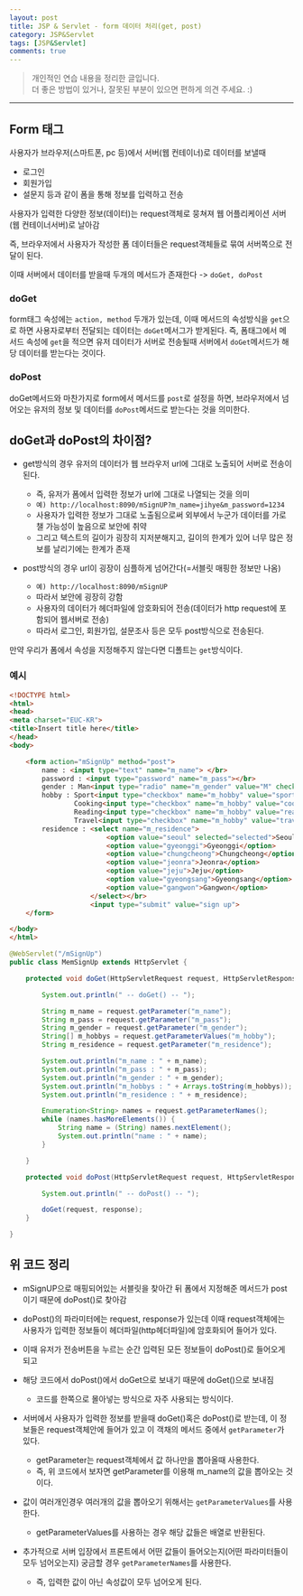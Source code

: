 ```yaml
---
layout: post
title: JSP & Servlet - form 데이터 처리(get, post)
category: JSP&Servlet
tags: [JSP&Servlet]
comments: true
---
```


> 개인적인 연습 내용을 정리한 글입니다.      
> 더 좋은 방법이 있거나, 잘못된 부분이 있으면 편하게 의견 주세요. :)

<hr>

## Form 태그

사용자가 브라우저(스마트폰, pc 등)에서 서버(웹 컨테이너)로 데이터를 보낼때
- 로그인
- 회원가입
- 설문지 등과 같이 폼을 통해 정보를 입력하고 전송

사용자가 입력한 다양한 정보(데이터)는 request객체로 뭉쳐져 웹 어플리케이션 서버(웹 컨테이너서버)로 날아감

즉, 브라우저에서 사용자가 작성한 폼 데이터들은 request객체들로 묶여 서버쪽으로 전달이 된다.

이때 서버에서 데이터를 받을때 두개의 메서드가 존재한다 -> `doGet, doPost`

### doGet

form태그 속성에는 `action, method` 두개가 있는데, 이때 메서드의 속성방식을 `get`으로 하면 사용자로부터 전달되는 데이터는 `doGet`메서그가 받게된다. 즉, 폼태그에서 메서드 속성에 `get`을 적으면 유저 데이터가 서버로 전송될때 서버에서 `doGet`메서드가 해당 데이터를 받는다는 것이다.

### doPost

doGet메서드와 마찬가지로 form에서 메서드를 `post`로 설정을 하면, 브라우저에서 넘어오는 유저의 정보 및 데이터를 `doPost`메서드로 받는다는 것을 의미한다.


## doGet과 doPost의 차이점?

- get방식의 경우 유저의 데이터가 웹 브라우저 url에 그대로 노출되어 서버로 전송이 된다.
  - 즉, 유저가 폼에서 입력한 정보가 url에 그대로 나열되는 것을 의미
  - `예) http://localhost:8090/mSignUP?m_name=jihye&m_password=1234`
  - 사용자가 입력한 정보가 그대로 노출됨으로써 외부에서 누군가 데이터를 가로챌 가능성이 높음으로 보안에 취약
  - 그리고 텍스트의 길이가 굉장히 지저분해지고, 길이의 한계가 있어 너무 많은 정보를 날리기에는 한계가 존재

- post방식의 경우 url이 굉장이 심플하게 넘어간다(=서블릿 매핑한 정보만 나옴)
  - `예) http://localhost:8090/mSignUP`
  - 따라서 보안에 굉장히 강함
  - 사용자의 데이터가 헤더파일에 암호화되어 전송(데이터가 http request에 포함되어 웹서버로 전송)
  - 따라서 로그인, 회원가입, 설문조사 등은 모두 post방식으로 전송된다.

만약 우리가 폼에서 속성을 지정해주지 않는다면 디폴트는 `get`방식이다.


### 예시

```html
<!DOCTYPE html>
<html>
<head>
<meta charset="EUC-KR">
<title>Insert title here</title>
</head>
<body>

	<form action="mSignUp" method="post">
		name : <input type="text" name="m_name"> </br>
		password : <input type="password" name="m_pass"></br>
		gender : Man<input type="radio" name="m_gender" value="M" checked="checked">, Woman<input type="radio" name="m_gender" value="W"></br>
		hobby : Sport<input type="checkbox" name="m_hobby" value="sport">,
				Cooking<input type="checkbox" name="m_hobby" value="cooking">,
				Reading<input type="checkbox" name="m_hobby" value="reading">,
				Travel<input type="checkbox" name="m_hobby" value="travel"></br>
		residence : <select name="m_residence">
						<option value="seoul" selected="selected">Seoul</option>
						<option value="gyeonggi">Gyeonggi</option>
						<option value="chungcheong">Chungcheong</option>
						<option value="jeonra">Jeonra</option>
						<option value="jeju">Jeju</option>
						<option value="gyeongsang">Gyeongsang</option>
						<option value="gangwon">Gangwon</option>
					</select></br>
					<input type="submit" value="sign up">
	</form>

</body>
</html>
```

```java
@WebServlet("/mSignUp")
public class MemSignUp extends HttpServlet {

	protected void doGet(HttpServletRequest request, HttpServletResponse response) throws ServletException, IOException {

		System.out.println(" -- doGet() -- ");

		String m_name = request.getParameter("m_name");
		String m_pass = request.getParameter("m_pass");
		String m_gender = request.getParameter("m_gender");
		String[] m_hobbys = request.getParameterValues("m_hobby");
		String m_residence = request.getParameter("m_residence");

		System.out.println("m_name : " + m_name);
		System.out.println("m_pass : " + m_pass);
		System.out.println("m_gender : " + m_gender);
		System.out.println("m_hobbys : " + Arrays.toString(m_hobbys));
		System.out.println("m_residence : " + m_residence);

		Enumeration<String> names = request.getParameterNames();
		while (names.hasMoreElements()) {
			String name = (String) names.nextElement();
			System.out.println("name : " + name);
		}

	}

	protected void doPost(HttpServletRequest request, HttpServletResponse response) throws ServletException, IOException {

		System.out.println(" -- doPost() -- ");

		doGet(request, response);
	}

}
```

## 위 코드 정리

- mSignUP으로 매핑되어있는 서블릿을 찾아간 뒤 폼에서 지정해준 메서드가 post이기 때문에 doPost()로 찾아감
- doPost()의 파라미터에는 request, response가 있는데 이때 request객체에는 사용자가 입력한 정보들이 헤더파일(http헤더파일)에 암호화되어 들어가 있다.
- 이때 유저가 전송버튼을 누르는 순간 입력된 모든 정보들이 doPost()로 들어오게 되고
- 해당 코드에서 doPost()에서 doGet으로 보내기 때문에 doGet()으로 보내짐
  - 코드를 한쪽으로 몰아넣는 방식으로 자주 사용되는 방식이다.

- 서버에서 사용자가 입력한 정보를 받을때 doGet()혹은 doPost()로 받는데, 이 정보들은 request객체안에 들어가 있고 이 객채의 메서드 중에서 `getParameter`가 있다.
  - getParameter는 request객체에서 값 하나만을 뽑아올때 사용한다.
  - 즉, 위 코드에서 보자면 getParameter를 이용해 m_name의 값을 뽑아오는 것이다.

- 값이 여러개인경우 여러개의 값을 뽑아오기 위해서는 `getParameterValues`를 사용한다.
  - getParameterValues를 사용하는 경우 해당 값들은 배열로 반환된다.

- 추가적으로 서버 입장에서 프론트에서 어떤 값들이 들어오는지(어떤 파라미터들이 모두 넘어오는지) 궁금할 경우 `getParameterNames`를 사용한다.
  - 즉, 입력한 값이 아닌 속성값이 모두 넘어오게 된다.
